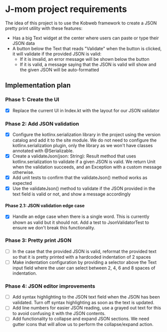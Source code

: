 # J-mom project requirements

The idea of this project is to use the Kobweb framework to create a JSON pretty print utility with these features:
- Has a big Text widget at the center where users can paste or type their JSON data
- A button below the Text that reads "Validate" when the button is clicked, it will validate if the provided JSON is valid:
  - If it is invalid, an error message will be shown below the button
  - If it is valid, a message saying that the JSON is valid will show and the given JSON will be auto-formatted

## Implementation plan

### Phase 1: Create the UI
- [x] Replace the current UI in Index.kt with the layout for our JSON validator

### Phase 2: Add JSON validation
- [x] Configure the kotlinx.serialization library in the project using the version catalog and add it to the site module.
  We do not need to configure the kotlinx.serialization plugin, only the library as we won't have classes annotated with @Serializable.
- [x] Create a validateJson(json: String): Result<Unit> method that uses kotlinx.serialization to validate if a given JSON is valid.
  We return Unit when the validation succeeds, and an Exception with a custom message otherwise.
- [x] Add unit tests to confirm that the validateJson() method works as expected
- [x] Use the validateJson() method to validate if the JSON provided in the text field is valid or not, and show a message accordingly

#### Phase 2.1: JSON validation edge case
- [x] Handle an edge case when there is a single word. This is currently shown as valid but it should not. Add a test to 
  JsonValidatorTest to ensure we don't break this functionality.

### Phase 3: Pretty print JSON
- [ ] In the case that the provided JSON is valid, reformat the provided text so that it is pretty printed with a
  hardcoded indentation of 2 spaces
- [ ] Make indentation configuration by providing a selector above the Text input field where the user can select
  between 2, 4, 6 and 8 spaces of indentation.

### Phase 4: JSON editor improvements
- [ ] Add syntax highlighting to the JSON text field when the JSON has been validated. Turn off syntax highlighting as soon
  as the text is updated.
- [ ] Add line numbers for easier JSON reading, use a grayed out text for this to avoid confusing it with the JSON contents.
- [ ] Add functionality to collapse and expand JSON sections. We need gutter icons that will allow us to perform the
  collapse/expand action.
